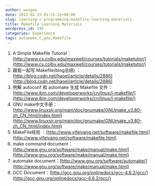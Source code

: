 ```yaml
---
author: wongoo
date: 2012-02-15 01:21:31+00:00
slug: learning-c-programming-makefile-learning-materials
title: Makefile Learning Materials
wordpress_id: 195
categories: Experience
tags: automake,C,gnu,Makefile
---
```


1. A Simple Makefile Tutorial：[http://www.cs.colby.edu/maxwell/courses/tutorials/maketutor/](http://www.cs.colby.edu/maxwell/courses/tutorials/maketutor/)
2. 跟我一起写 Makefile(blog总结) ：[http://blog.csdn.net/haoel/article/details/2886](http://blog.csdn.net/haoel/article/details/2886)
3. 例解 autoconf 和 automake 生成 Makefile 文件：[http://www.ibm.com/developerworks/cn/linux/l-makefile/](http://www.ibm.com/developerworks/cn/linux/l-makefile/)
4. GNU make中文手册：[http://www.linuxsir.org/main/doc/gnumake/GNUmake_v3.80-zh_CN_html/index.html](http://www.linuxsir.org/main/doc/gnumake/GNUmake_v3.80-zh_CN_html/index.html)
5. MakeFile经验 ：[http://www.yifeiyang.net/software/makefile.html](http://www.yifeiyang.net/software/makefile.html)
6. make command document：[http://www.gnu.org/software/make/manual/make.html](http://www.gnu.org/software/make/manual/make.html)
7. automake document：[http://www.gnu.org/software/automake/](http://www.gnu.org/software/make/manual/make.html)
8. GCC Document：[http://gcc.gnu.org/onlinedocs/gcc-4.6.2/gcc/](http://gcc.gnu.org/onlinedocs/gcc-4.6.2/gcc/)
